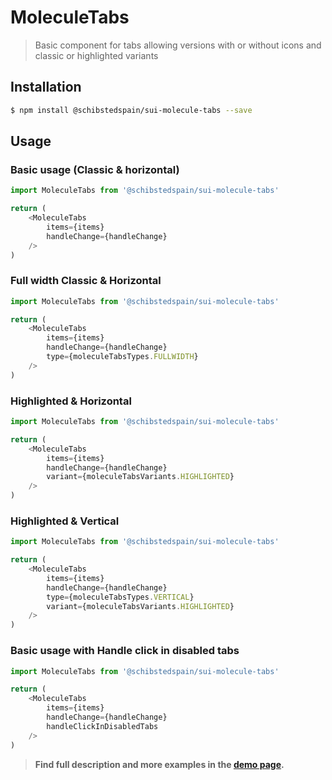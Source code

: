 # MoleculeTabs

> Basic component for tabs allowing versions with or without icons and classic or highlighted variants

<!-- ![](./assets/preview.png) -->

## Installation

```sh
$ npm install @schibstedspain/sui-molecule-tabs --save
```

## Usage

### Basic usage (Classic & horizontal)
```js
import MoleculeTabs from '@schibstedspain/sui-molecule-tabs'

return (
    <MoleculeTabs
        items={items}
        handleChange={handleChange}
    />
)
```


### Full width Classic & Horizontal
```js
import MoleculeTabs from '@schibstedspain/sui-molecule-tabs'

return (
    <MoleculeTabs
        items={items}
        handleChange={handleChange}
        type={moleculeTabsTypes.FULLWIDTH}
    />
)
```

### Highlighted & Horizontal
```js
import MoleculeTabs from '@schibstedspain/sui-molecule-tabs'

return (
    <MoleculeTabs
        items={items}
        handleChange={handleChange}
        variant={moleculeTabsVariants.HIGHLIGHTED}
    />
)
```


### Highlighted & Vertical
```js
import MoleculeTabs from '@schibstedspain/sui-molecule-tabs'

return (
    <MoleculeTabs
        items={items}
        handleChange={handleChange}
        type={moleculeTabsTypes.VERTICAL}
        variant={moleculeTabsVariants.HIGHLIGHTED}
    />
)
```

### Basic usage with Handle click in disabled tabs
```js
import MoleculeTabs from '@schibstedspain/sui-molecule-tabs'

return (
    <MoleculeTabs
        items={items}
        handleChange={handleChange}
        handleClickInDisabledTabs
    />
)
```

> **Find full description and more examples in the [demo page](#).**
